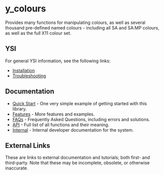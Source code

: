 # y_colours

Provides many functions for manipulating colours, as well as several thousand pre-defined named colours - including all SA and SA:MP colours, as well as the full X11 colour set.

## YSI

For general YSI information, see the following links:

* [Installation](../installation.md)
* [Troubleshooting](../troubleshooting.md)

## Documentation

* [Quick Start](y_colours/quick-start.md) - One very simple example of getting started with this library.
* [Features](y_colours/features.md) - More features and examples.
* [FAQs](y_colours/faqs.md) - Frequently Asked Questions, including errors and solutions.
* [API](y_colours/api.md) - Full list of all functions and their meaning.
* [Internal](y_colours/internal.md) - Internal developer documentation for the system.

## External Links

These are links to external documentation and tutorials; both first- and third-party.  Note that these may be incomplete, obsolete, or otherwise inaccurate.


